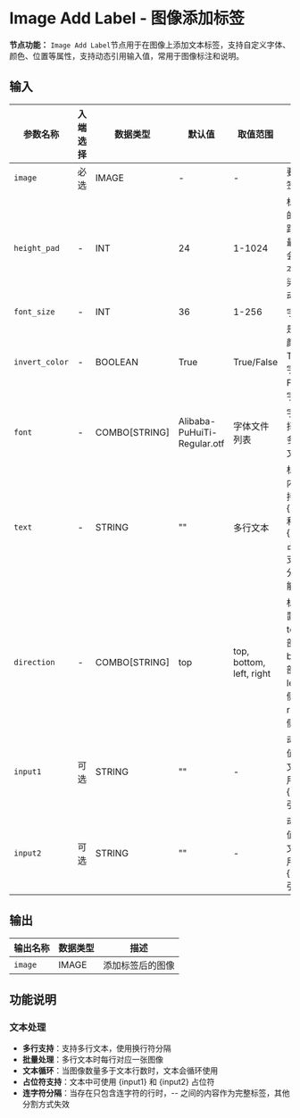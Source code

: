 # Image Add Label - 图像添加标签

**节点功能：** `Image Add Label`节点用于在图像上添加文本标签，支持自定义字体、颜色、位置等属性，支持动态引用输入值，常用于图像标注和说明。

## 输入

| 参数名称 | 入端选择 | 数据类型 | 默认值 | 取值范围 | 描述 |
| -------- | -------- | -------- | ------ | -------- | ---- |
| `image` | 必选 | IMAGE | - | - | 要添加标签的图像 |
| `height_pad` | - | INT | 24 | 1-1024 | 标签区域的上下边距总和，最终高度会根据文本实际渲染高度自动计算 |
| `font_size` | - | INT | 36 | 1-256 | 字体大小 |
| `invert_color` | - | BOOLEAN | True | True/False | 是否反转颜色，True为黑字白底，False为白字黑底 |
| `font` | - | COMBO[STRING] | Alibaba-PuHuiTi-Regular.otf | 字体文件列表 | 字体选择，支持多种字体文件 |
| `text` | - | STRING | "" | 多行文本 | 标签文本内容，支持 {input1} 和 {input2} 占位符，支持 -- 分隔符功能 |
| `direction` | - | COMBO[STRING] | top | top, bottom, left, right | 标签位置：top(顶部)、bottom(底部)、left(左侧)、right(右侧) |
| `input1` | 可选 | STRING | "" | - | 动态输入值1，可在文本中使用 {input1} 引用 |
| `input2` | 可选 | STRING | "" | - | 动态输入值2，可在文本中使用 {input2} 引用 |

## 输出

| 输出名称 | 数据类型 | 描述 |
|---------|----------|------|
| `image` | IMAGE | 添加标签后的图像 |

## 功能说明

### 文本处理
- **多行支持**：支持多行文本，使用换行符分隔
- **批量处理**：多行文本时每行对应一张图像
- **文本循环**：当图像数量多于文本行数时，文本会循环使用
- **占位符支持**：文本中可使用 {input1} 和 {input2} 占位符
- **连字符分隔**：当存在只包含连字符的行时，-- 之间的内容作为完整标签，其他分割方式失效